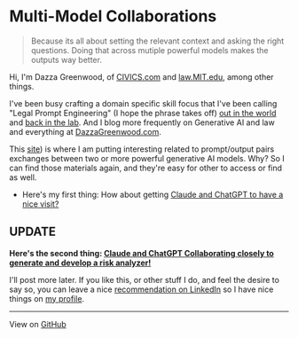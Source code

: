 # Multi-Model Collaborations

> Because its all about setting the relevant context and asking the right questions.  Doing that across mutiple powerful models makes the outputs way better.


Hi, I'm Dazza Greenwood, of [CIVICS.com](https://www.civics.com) and [law.MIT.edu](https://law.mit.edu), among other things.  

I've been busy crafting a domain specific skill focus that I've been calling "Legal Prompt Engineering" (I hope the phrase takes off) [out in the world](https://www.civics.com/ai) and [back in the lab](https://law.mit.edu/ai).  And I blog more frequently on Generative AI and law and everything at [DazzaGreenwood.com](https://www.dazzagreenwood.com).

This [site](https://github.com/dazzaji/promptprompt)) is where I am putting interesting related to prompt/output pairs exchanges between two or more powerful generative AI models.  Why?  So I can find those materials again, and they're easy for other to access or find as well.

* Here's my first thing: How about getting [Claude and ChatGPT to have a nice visit?](https://github.com/dazzaji/promptprompt/blob/main/PromptPrompt_ChatChat.md)

## UPDATE

**Here's the second thing: [Claude and ChatGPT Collaborating closely to generate and develop a risk analyzer!](https://github.com/dazzaji/promptprompt/blob/main/Real-time-Risk-Analyzer.md)**

I'll post more later.  If you like this, or other stuff I do, and feel the desire to say so, you can leave a nice [recommendation on LinkedIn](https://www.linkedin.com/help/linkedin/answer/a541653/recommendations-on-linkedin?lang=en#:~:text=A%20recommendation%20is%20a%20commendation,from%20the%20sender%20on%20LinkedIn.) so I have nice things on [my profile](https://www.linkedin.com/in/dazzagreenwood).

---------------------

View on [GitHub](https://github.com/dazzaji/promptprompt/blob/main/README.md)
